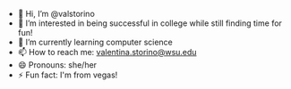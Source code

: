 - 👋 Hi, I’m @valstorino
- 👀 I’m interested in being successful in college while still finding time for fun!
- 🌱 I’m currently learning computer science
- 📫 How to reach me: valentina.storino@wsu.edu
- 😄 Pronouns: she/her
- ⚡ Fun fact: I'm from vegas!
